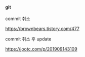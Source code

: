 #### git



commit 취소

https://brownbears.tistory.com/477



commit 취소 후 update

https://jootc.com/p/201909143109